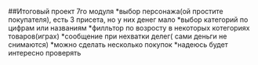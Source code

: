 ##Итоговый проект 7го модуля
*выбор персонажа(ой простите покупателя), есть 3 присета, но у них денег мало
*выбор категорий по цифрам или названиям
*филльтор по возросту в некоторых котегориях товаров(играх)
*сообщение при нехватки делег( сами деньги не снимаются)
*можно сделать несколько покупок
*надеюсь будет интересно проверять
